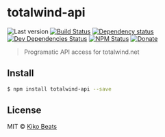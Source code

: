 # totalwind-api

![Last version](https://img.shields.io/github/tag/Kikobeats/totalwind-api.svg?style=flat-square)
[![Build Status](http://img.shields.io/travis/Kikobeats/totalwind-api/master.svg?style=flat-square)](https://travis-ci.org/Kikobeats/totalwind-api)
[![Dependency status](http://img.shields.io/david/Kikobeats/totalwind-api.svg?style=flat-square)](https://david-dm.org/Kikobeats/totalwind-api)
[![Dev Dependencies Status](http://img.shields.io/david/dev/Kikobeats/totalwind-api.svg?style=flat-square)](https://david-dm.org/Kikobeats/totalwind-api#info=devDependencies)
[![NPM Status](http://img.shields.io/npm/dm/totalwind-api.svg?style=flat-square)](https://www.npmjs.org/package/totalwind-api)
[![Donate](https://img.shields.io/badge/donate-paypal-blue.svg?style=flat-square)](https://paypal.me/Kikobeats)

> Programatic API access for totalwind.net

## Install

```bash
$ npm install totalwind-api --save
```

## License

MIT © [Kiko Beats](http://kikobeats.com)
